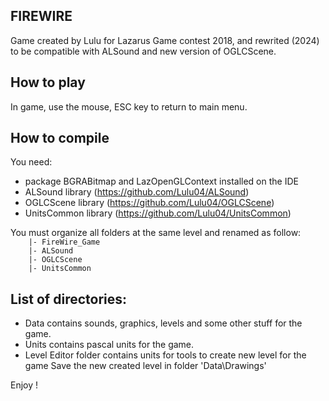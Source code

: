 ## FIREWIRE
Game created by Lulu  for Lazarus Game contest 2018, and rewrited (2024) to be compatible with ALSound and new version of OGLCScene.

## How to play
In game, use the mouse, ESC key to return to main menu.  

## How to compile
You need:
- package BGRABitmap and LazOpenGLContext installed on the IDE
- ALSound library (https://github.com/Lulu04/ALSound)
- OGLCScene library (https://github.com/Lulu04/OGLCScene)
- UnitsCommon library (https://github.com/Lulu04/UnitsCommon)
  
You must organize all folders at the same level and renamed as follow:  
`    |- FireWire_Game`  
`    |- ALSound`  
`    |- OGLCScene`  
`    |- UnitsCommon`  

## List of directories:
- Data contains sounds, graphics, levels and some other stuff for the game.
- Units  contains pascal units for the game.
- Level Editor folder contains units for tools to create new level for the game
  Save the new created level in folder 'Data\Drawings\'
  
  
Enjoy !